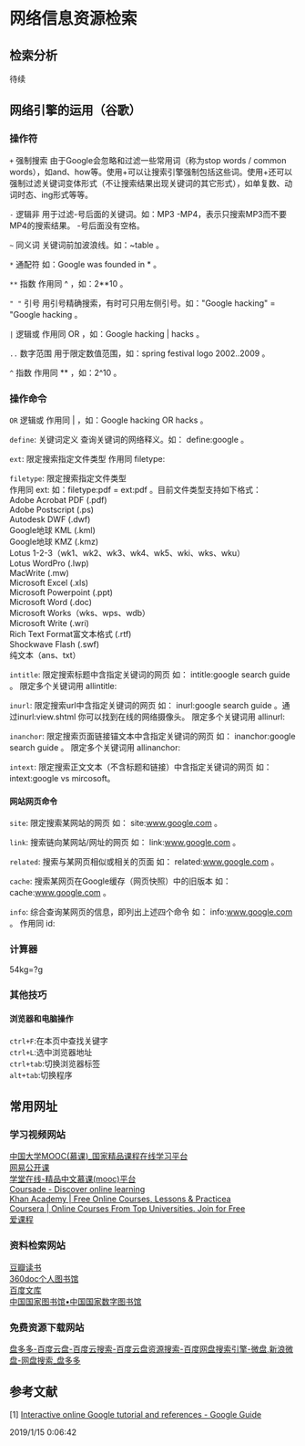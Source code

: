 # 网络信息资源检索
## 检索分析
待续
## 网络引擎的运用（谷歌）
### 操作符
`+` 强制搜索
由于Google会忽略和过滤一些常用词（称为stop words / common words），如and、how等。使用+可以让搜索引擎强制包括这些词。使用+还可以强制过滤关键词变体形式（不让搜索结果出现关键词的其它形式），如单复数、动词时态、ing形式等等。
 
`-`  逻辑非
用于过滤-号后面的关键词。如：MP3 -MP4，表示只搜索MP3而不要MP4的搜索结果。 -号后面没有空格。
 
`~` 同义词
关键词前加波浪线。如：~table 。
 
`*` 通配符
如：Google was founded in * 。
 
`**` 指数
作用同  ^ ，如：2**10 。
 
`" "` 引号
用引号精确搜索，有时可只用左侧引号。如："Google hacking" = "Google hacking 。
 
`|` 逻辑或
作用同 OR ，如：Google hacking | hacks 。
 
`..` 数字范围
用于限定数值范围，如：spring festival logo 2002..2009 。
 
`^` 指数
作用同  ** ，如：2^10 。
### 操作命令
`OR`  逻辑或
作用同 | ，如：Google hacking OR hacks 。
 
`define`:  关键词定义
查询关键词的网络释义。如： define:google 。
 
`ext`:  限定搜索指定文件类型
作用同 filetype:
 
`filetype`:  限定搜索指定文件类型     
作用同 ext: 如：filetype:pdf = ext:pdf 。目前文件类型支持如下格式：      
Adobe Acrobat PDF (.pdf)        
Adobe Postscript (.ps)      
Autodesk DWF (.dwf)     
Google地球 KML (.kml)            
Google地球 KMZ (.kmz)     
Lotus 1-2-3（wk1、wk2、wk3、wk4、wk5、wki、wks、wku）      
Lotus WordPro (.lwp)      
MacWrite (.mw)      
Microsoft Excel (.xls)      
Microsoft Powerpoint (.ppt)     
Microsoft Word (.doc)     
Microsoft Works（wks、wps、wdb）      
Microsoft Write (.wri)      
Rich Text Format富文本格式 (.rtf)        
Shockwave Flash (.swf)      
纯文本（ans、txt）      
 
`intitle`:  限定搜索标题中含指定关键词的网页
如： intitle:google search guide 。
限定多个关键词用 allintitle: 
 
`inurl`:  限定搜索url中含指定关键词的网页
如： inurl:google search guide 。通过inurl:view.shtml 你可以找到在线的网络摄像头。
限定多个关键词用 allinurl: 
 
`inanchor`:  限定搜索页面链接锚文本中含指定关键词的网页
如： inanchor:google search guide 。
限定多个关键词用 allinanchor: 
 
`intext`:  限定搜索正文文本（不含标题和链接）中含指定关键词的网页
如： intext:google vs mircosoft。
 
#### 网站网页命令
`site`:  限定搜索某网站的网页
如： site:www.google.com 。 
 
`link`:  搜索链向某网站/网址的网页
如： link:www.google.com 。
 
`related`:  搜索与某网页相似或相关的页面
如： related:www.google.com 。
 
`cache`:  搜索某网页在Google缓存（网页快照）中的旧版本
如： cache:www.google.com 。
 
`info`:  综合查询某网页的信息，即列出上述四个命令
如： info:www.google.com 。
作用同 id:
### 计算器
54kg=?g

### 其他技巧
#### 浏览器和电脑操作
`ctrl+F`:在本页中查找关键字      
`ctrl+L`:选中浏览器地址      
`ctrl+tab`:切换浏览器标签      
`alt+tab`:切换程序      
## 常用网址
### 学习视频网站
[中国大学MOOC(慕课)_国家精品课程在线学习平台](https://www.icourse163.org/)      
[网易公开课](https://open.163.com/)      
[学堂在线-精品中文慕课(mooc)平台](http://www.xuetangx.com/)   
[Coursade - Discover online learning](http://www.coursade.com/)     
[Khan Academy | Free Online Courses, Lessons & Practicea](https://www.khanacademy.org/)          
[Coursera | Online Courses From Top Universities. Join for Free](https://www.coursera.org/)     
[爱课程](http://www.icourses.cn/home/)   
### 资料检索网站
[豆瓣读书](https://book.douban.com/)      
[360doc个人图书馆](http://www.360doc.com/index.html)     
[百度文库](https://wenku.baidu.com/)    
[中国国家图书馆•中国国家数字图书馆](http://www.nlc.cn/)     
### 免费资源下载网站  
[盘多多-百度云盘-百度云搜索-百度云盘资源搜索-百度网盘搜索引擎-微盘,新浪微盘-网盘搜索_盘多多](http://www.panduoduo.net/)      
## 参考文献
[1] [Interactive online Google tutorial and references - Google Guide](http://www.googleguide.com/)   



2019/1/15 0:06:42 
